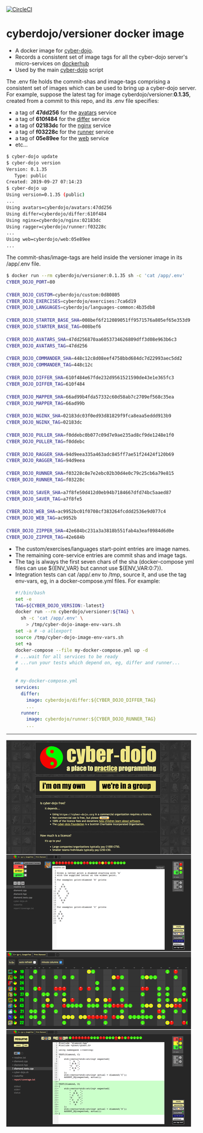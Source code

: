 [![CircleCI](https://circleci.com/gh/cyber-dojo/versioner.svg?style=svg)](https://circleci.com/gh/cyber-dojo/versioner)

# cyberdojo/versioner docker image

- A docker image for [cyber-dojo](http://cyber-dojo.org).
- Records a consistent set of image tags for all the cyber-dojo server's micro-services on [dockerhub](https://hub.docker.com/r/cyberdojo/versioner/tags)
- Used by the main [cyber-dojo](https://github.com/cyber-dojo/commander/blob/master/cyber-dojo) script

The .env file holds the commit-shas and image-tags comprising a consistent set of images
which can be used to bring up a cyber-dojo server.
For example, suppose the latest tag for image cyberdojo/versioner:**0.1.35**, created from
a commit to this repo, and its .env file specifies:
  * a tag of **47dd256** for the [avatars](https://github.com/cyber-dojo/avatars/tree/47dd256870aa6053734626809dff3d08e963b6c3) service
  * a tag of **610f484** for the [differ](https://github.com/cyber-dojo/differ/tree/610f484e67fde232d9561521590de43e1e365fc3) service
  * a tag of **02183dc** for the [nginx](https://github.com/cyber-dojo/nginx/tree/02183dc03f0ed93d81829f9fca8eaa5eddd913b9) service
  * a tag of **f03228c** for the [runner](https://github.com/cyber-dojo/runner/tree/f03228c8e7e2ebc02b30d4e0c79c25cb6a79e815) service
  * a tag of **05e89ee** for the [web](https://github.com/cyber-dojo/web/tree/05e89eee29666e5474ddd486938f33127b0c2471) service
  * etc...
  ```bash
  $ cyber-dojo update
  $ cyber-dojo version
  Version: 0.1.35
     Type: public
  Created: 2019-09-27 07:14:23
  $ cyber-dojo up
  Using version=0.1.35 (public)
  ...
  Using avatars=cyberdojo/avatars:47dd256
  Using differ=cyberdojo/differ:610f484
  Using nginx=cyberdojo/nginx:02183dc
  Using ragger=cyberdojo/runner:f03228c
  ...
  Using web=cyberdojo/web:05e89ee
  ...
  ```

The commit-shas/image-tags are held inside the versioner image in its /app/.env file.
```bash
$ docker run --rm cyberdojo/versioner:0.1.35 sh -c 'cat /app/.env'
CYBER_DOJO_PORT=80

CYBER_DOJO_CUSTOM=cyberdojo/custom:0d80805
CYBER_DOJO_EXERCISES=cyberdojo/exercises:7ca6d19
CYBER_DOJO_LANGUAGES=cyberdojo/languages-common:4b35db8

CYBER_DOJO_STARTER_BASE_SHA=008bef6f212089051ff9571576a805ef65e353d9
CYBER_DOJO_STARTER_BASE_TAG=008bef6

CYBER_DOJO_AVATARS_SHA=47dd256870aa6053734626809dff3d08e963b6c3
CYBER_DOJO_AVATARS_TAG=47dd256

CYBER_DOJO_COMMANDER_SHA=448c12c8d08eef4758bbd684dc7d22993aec5dd2
CYBER_DOJO_COMMANDER_TAG=448c12c

CYBER_DOJO_DIFFER_SHA=610f484e67fde232d9561521590de43e1e365fc3
CYBER_DOJO_DIFFER_TAG=610f484

CYBER_DOJO_MAPPER_SHA=66ad99b4fda57332c60d58ab7c2709ef568c35ea
CYBER_DOJO_MAPPER_TAG=66ad99b

CYBER_DOJO_NGINX_SHA=02183dc03f0ed93d81829f9fca8eaa5eddd913b9
CYBER_DOJO_NGINX_TAG=02183dc

CYBER_DOJO_PULLER_SHA=f0ddebc0b077c09d7e9ae235ad8cf9de1248e1f0
CYBER_DOJO_PULLER_TAG=f0ddebc

CYBER_DOJO_RAGGER_SHA=94d9eea335a463adc845ff7ae51f24424f120b69
CYBER_DOJO_RAGGER_TAG=94d9eea

CYBER_DOJO_RUNNER_SHA=f03228c8e7e2ebc02b30d4e0c79c25cb6a79e815
CYBER_DOJO_RUNNER_TAG=f03228c

CYBER_DOJO_SAVER_SHA=a7f8fe50d412d0eb94b7184667dfd74bc5aaed87
CYBER_DOJO_SAVER_TAG=a7f8fe5

CYBER_DOJO_WEB_SHA=ac9952bc01f0708cf383264fcddd2536e9d077c4
CYBER_DOJO_WEB_TAG=ac9952b

CYBER_DOJO_ZIPPER_SHA=42e684bc231a3a3818b551fab4a3eaf0984d6d0e
CYBER_DOJO_ZIPPER_TAG=42e684b
```

- The custom/exercises/languages start-point entries are image names.
- The remaining core-service entries are commit shas and image tags.
- The tag is always the first seven chars of the sha (docker-compose yml files
  can use ${ENV_VAR} but cannot use ${ENV_VAR:0:7}).
- Integration tests can cat /app/.env to /tmp, source it, and use
  the tag env-vars, eg, in a docker-compose.yml files. For example:
  ```bash
  #!/bin/bash
  set -e
  TAG=${CYBER_DOJO_VERSION:-latest}
  docker run --rm cyberdojo/versioner:${TAG} \
    sh -c 'cat /app/.env' \
      > /tmp/cyber-dojo-image-env-vars.sh
  set -a # -o allexport
  source /tmp/cyber-dojo-image-env-vars.sh
  set +a
  docker-compose --file my-docker-compose.yml up -d
  # ...wait for all services to be ready
  # ...run your tests which depend on, eg, differ and runner...
  #
  ```
  ```yml
  # my-docker-compose.yml
  services:
    differ:
      image: cyberdojo/differ:${CYBER_DOJO_DIFFER_TAG}
      ...
    runner:
      image: cyberdojo/runner:${CYBER_DOJO_RUNNER_TAG}
      ...
  ```

- - - -

![cyber-dojo.org home page](https://github.com/cyber-dojo/cyber-dojo/blob/master/shared/home_page_snapshot.png)

